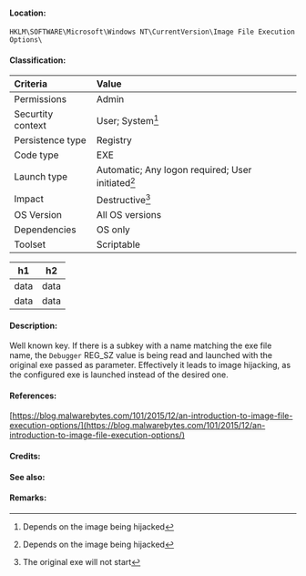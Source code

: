 #### Location:
`HKLM\SOFTWARE\Microsoft\Windows NT\CurrentVersion\Image File Execution Options\`

#### Classification: 
| Criteria | Value |
| :--- | :--- |
| Permissions | Admin |
| Securtity context | User; System[^1] |
| Persistence type | Registry |
| Code type | EXE |
| Launch type | Automatic; Any logon required; User initiated[^2] |
| Impact | Destructive[^3] |
| OS Version | All OS versions |
| Dependencies | OS only |
| Toolset | Scriptable |

| h1 | h2 |
|---|---|
|data|data|
|data|data|

#### Description: 
Well known key. If there is a subkey with a name matching the exe file name, the `Debugger` REG_SZ value is being read and launched with the original exe passed as parameter.
Effectively it leads to image hijacking, as the configured exe is launched instead of the desired one.

#### References: 
[https://blog.malwarebytes.com/101/2015/12/an-introduction-to-image-file-execution-options/](https://blog.malwarebytes.com/101/2015/12/an-introduction-to-image-file-execution-options/)

#### Credits: 


#### See also: 

#### Remarks:
[^1]: Depends on the image being hijacked
[^2]: Depends on the image being hijacked
[^3]: The original exe will not start

